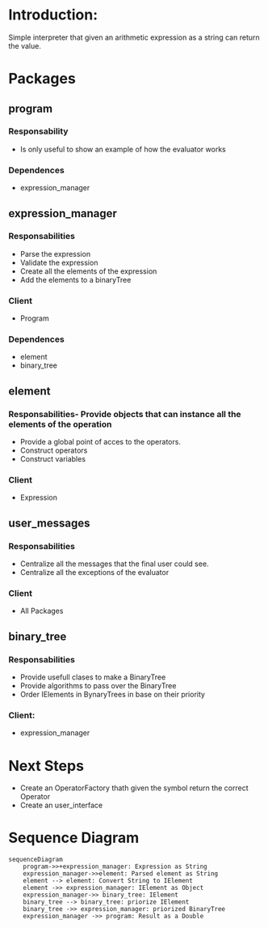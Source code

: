 # Introduction:
Simple interpreter that given an arithmetic expression as a string can return the value.

# Packages
## program
### Responsability
- Is only useful to show an example of how the evaluator works
### Dependences
- expression_manager

## expression_manager
### Responsabilities
- Parse the expression
- Validate the expression
- Create all the elements of the expression
- Add the elements to a binaryTree
### Client
- Program
### Dependences
- element
- binary_tree

## element
### Responsabilities- Provide objects that can instance all the elements of the operation
- Provide a global point of acces to the operators.
- Construct operators
- Construct variables
### Client
- Expression

## user_messages
### Responsabilities
- Centralize all the messages that the final user could see.
- Centralize all the exceptions of the evaluator
### Client
- All Packages

## binary_tree
### Responsabilities
- Provide usefull clases to make a BinaryTree
- Provide algorithms to pass over the BinaryTree
- Order IElements in BynaryTrees in base on their priority
### Client:
- expression_manager

# Next Steps 
- Create an OperatorFactory thath given the symbol return the correct Operator
- Create an user_interface

# Sequence Diagram
```mermaid
sequenceDiagram
    program->>+expression_manager: Expression as String
    expression_manager->>element: Parsed element as String
    element --> element: Convert String to IElement
    element ->> expression_manager: IElement as Object
    expression_manager->> binary_tree: IElement
    binary_tree --> binary_tree: priorize IElement
    binary_tree ->> expression_manager: priorized BinaryTree
    expression_manager ->> program: Result as a Double   
```
